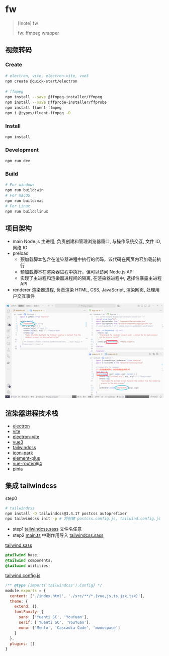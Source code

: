 # fw

> [!note] fw
> 
> fw: ffmpeg wrapper

## 视频转码

### Create

```bash
# electron, vite, electron-vite, vue3
npm create @quick-start/electron

# ffmpeg
npm install --save @ffmpeg-installer/ffmpeg
npm install --save @ffprobe-installer/ffprobe
npm install fluent-ffmpeg
npm i @types/fluent-ffmpeg -D
```

### Install

```bash
npm install
```

### Development

```bash
npm run dev
```

### Build

```bash
# For windows
npm run build:win
# For macOS
npm run build:mac
# For Linux
npm run build:linux
```

## 项目架构

- main Node.js 主进程, 负责创建和管理浏览器窗口, 与操作系统交互, 文件 IO, 网络 IO
- preload
  - 预加载脚本包含在渲染器进程中执行的代码，该代码在网页内容加载前执行
  - 预加载脚本在渲染器进程中执行，但可以访问 Node.js API
  - 实现了主进程和渲染器进程间的隔离, 在渲染器进程中, 选择性暴露主进程 API
- renderer 渲染器进程, 负责渲染 HTML, CSS, JavaScript, 渲染网页, 处理用户交互事件

![IPC](./assets/ipc.png)

## 渲染器进程技术栈

- [electron](https://www.electronjs.org/zh/docs/latest/tutorial/quick-start)
- [vite](https://cn.vite.dev/guide/)
- [electron-vite](https://cn.electron-vite.org/guide/)
- [vue3](https://cn.vuejs.org/guide/introduction.html)
- [tailwindcss](https://www.tailwindcss.cn/docs/guides/vite#vue)
- [icon-park](https://iconpark.oceanengine.com/official)
- [element-plus](https://element-plus.org/zh-CN/guide/quickstart.html)
- [vue-router@4](https://router.vuejs.org/zh/guide/)
- [pinia](https://pinia.vuejs.org/zh/getting-started.html)

## 集成 tailwindcss

step0

```bash
# tailwindcss
npm install -D tailwindcss@3.4.17 postcss autoprefixer
npx tailwindcss init -p # 将创建 postcss.config.js, tailwind.config.js
```

- step1 [tailwindcss.sass](./src/renderer/src/assets/tailwind.scss) 文件名任意
- step2 [main.ts](./src/renderer/src/main.ts) 中副作用导入 [tailwindcss.sass](./src/renderer/src/assets/tailwind.scss)

[tailwind.sass](./src/renderer/src/assets/tailwind.scss)

```scss
@tailwind base;
@tailwind components;
@tailwind utilities;
```

[tailwind.config.js](./tailwind.config.js)

```js
/** @type {import('tailwindcss').Config} */
module.exports = {
  content: ['./index.html', './src/**/*.{vue,js,ts,jsx,tsx}'],
  theme: {
    extend: {},
    fontFamily: {
      sans: ['Yuanti SC', 'YouYuan'],
      serif: ['Yuanti SC', 'YouYuan'],
      mono: ['Menlo', 'Cascadia Code', 'monospace']
    }
  },
  plugins: []
}
```
